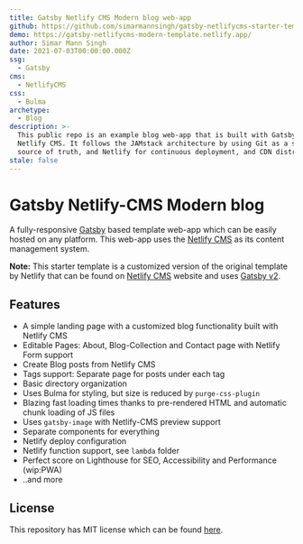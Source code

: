 ```yaml
---
title: Gatsby Netlify CMS Modern blog web-app
github: https://github.com/simarmannsingh/gatsby-netlifycms-starter-template
demo: https://gatsby-netlifycms-modern-template.netlify.app/
author: Simar Mann Singh
date: 2021-07-03T00:00:00.000Z
ssg:
  - Gatsby
cms:
  - NetlifyCMS
css:
  - Bulma
archetype:
  - Blog
description: >-
  This public repo is an example blog web-app that is built with Gatsby using
  Netlify CMS. It follows the JAMstack architecture by using Git as a single
  source of truth, and Netlify for continuous deployment, and CDN distribution.
stale: false
---
```


# Gatsby Netlify-CMS Modern blog

A fully-responsive [Gatsby](https://www.gatsbyjs.org/) based template web-app which can be easily hosted on any platform. This web-app uses the [Netlify CMS](https://www.netlifycms.org) as its content management system.

**Note:** This starter template is a customized version of the original template by Netlify that can be found on [Netlify CMS](https://www.netlifycms.org/) website and uses [Gatsby v2](https://www.gatsbyjs.org/blog/2018-09-17-gatsby-v2/).

## Features

- A simple landing page with a customized blog functionality built with Netlify CMS
- Editable Pages: About, Blog-Collection and Contact page with Netlify Form support
- Create Blog posts from Netlify CMS
- Tags support: Separate page for posts under each tag
- Basic directory organization
- Uses Bulma for styling, but size is reduced by `purge-css-plugin`
- Blazing fast loading times thanks to pre-rendered HTML and automatic chunk loading of JS files
- Uses `gatsby-image` with Netlify-CMS preview support
- Separate components for everything
- Netlify deploy configuration
- Netlify function support, see `lambda` folder
- Perfect score on Lighthouse for SEO, Accessibility and Performance (wip:PWA)
- ..and more

## License

This repository has MIT license which can be found [here](https://github.com/simarmannsingh/gatsby-netlifycms-starter-template/blob/master/LICENSE).
